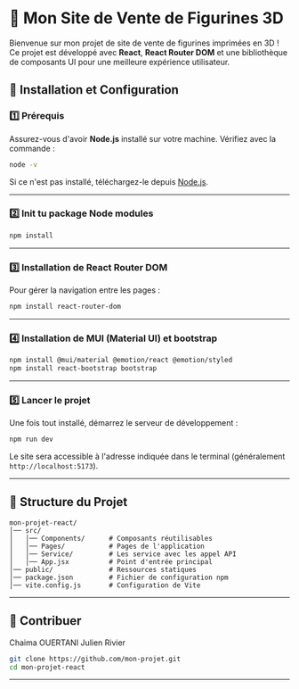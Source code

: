 # 🛒 Mon Site de Vente de Figurines 3D

Bienvenue sur mon projet de site de vente de figurines imprimées en 3D ! Ce projet est développé avec **React**, **React Router DOM** et une bibliothèque de composants UI pour une meilleure expérience utilisateur.

## 🚀 Installation et Configuration

### 1️⃣ Prérequis

Assurez-vous d'avoir **Node.js** installé sur votre machine. Vérifiez avec la commande :

```sh
node -v
```

Si ce n'est pas installé, téléchargez-le depuis [Node.js](https://nodejs.org/).

---

### 2️⃣ Init tu package Node modules

```sh
npm install
```

---

### 3️⃣ Installation de React Router DOM

Pour gérer la navigation entre les pages :

```sh
npm install react-router-dom
```

---

### 4️⃣ Installation de MUI (Material UI)  et bootstrap


```sh
npm install @mui/material @emotion/react @emotion/styled
npm install react-bootstrap bootstrap
```

---

### 5️⃣ Lancer le projet

Une fois tout installé, démarrez le serveur de développement :

```sh
npm run dev
```

Le site sera accessible à l'adresse indiquée dans le terminal (généralement `http://localhost:5173`).

---

## 📂 Structure du Projet

```
mon-projet-react/
│── src/
│   │── Components/      # Composants réutilisables
│   │── Pages/           # Pages de l'application
│   │── Service/         # Les service avec les appel API
│   │── App.jsx          # Point d'entrée principal
│── public/              # Ressources statiques
│── package.json         # Fichier de configuration npm
│── vite.config.js       # Configuration de Vite
```

---

## 📌 Contribuer

Chaima OUERTANI
Julien Rivier

```sh
git clone https://github.com/mon-projet.git
cd mon-projet-react
```

---


